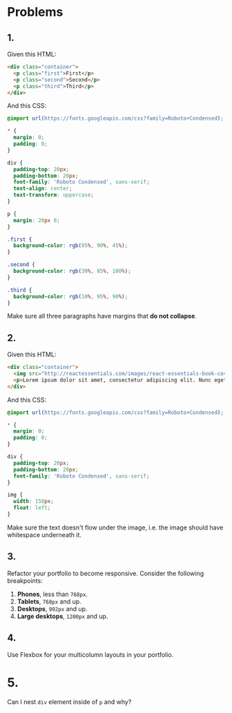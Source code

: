 # Problems

## 1.

Given this HTML:

```html
<div class="container">
  <p class="first">First</p>
  <p class="second">Second</p>
  <p class="third">Third</p>
</div>
```

And this CSS:

```css
@import url(https://fonts.googleapis.com/css?family=Roboto+Condensed);

* {
  margin: 0;
  padding: 0;
}

div {
  padding-top: 20px;
  padding-bottom: 20px;
  font-family: 'Roboto Condensed', sans-serif;
  text-align: center;
  text-transform: uppercase;
}

p {
  margin: 20px 0;
}

.first {
  background-color: rgb(95%, 90%, 45%);
}

.second {
  background-color: rgb(30%, 85%, 100%);
}

.third {
  background-color: rgb(10%, 95%, 90%);
}
```

Make sure all three paragraphs have margins that __do not collapse__.

## 2.

Given this HTML:

```html
<div class="container">
  <img src="http://reactessentials.com/images/react-essentials-book-cover.jpg" />
  <p>Lorem ipsum dolor sit amet, consectetur adipiscing elit. Nunc eget accumsan augue, id auctor dui. In nec ipsum elit. In eget odio congue, volutpat turpis semper, tempus ex. Mauris in gravida nisi, quis interdum libero. Aliquam vel molestie dolor. Donec tincidunt nec neque vitae convallis. Aenean a mi aliquam, auctor nisl posuere, faucibus urna. Nullam nunc lacus, blandit et mi id, interdum fermentum eros. Nullam eget porta lacus. Sed eleifend tellus nec malesuada mattis. Lorem ipsum dolor sit amet, consectetur adipiscing elit. Aliquam consequat vitae purus tristique rhoncus. Ut luctus efficitur eros ut rhoncus.</p>
</div>
```

And this CSS:

```css
@import url(https://fonts.googleapis.com/css?family=Roboto+Condensed);

* {
  margin: 0;
  padding: 0;
}

div {
  padding-top: 20px;
  padding-bottom: 20px;
  font-family: 'Roboto Condensed', sans-serif;
}

img {
  width: 150px;
  float: left;
}
```

Make sure the text doesn't flow under the image, i.e. the image should have whitespace underneath it.

## 3.

Refactor your portfolio to become responsive. Consider the following breakpoints:

1. __Phones__, less than `768px`.
2. __Tablets__, `768px` and up.
3. __Desktops__, `992px` and up.
4. __Large desktops__, `1200px` and up.

## 4.

Use Flexbox for your multicolumn layouts in your portfolio.

# 5.

Can I nest `div` element inside of `p` and why?